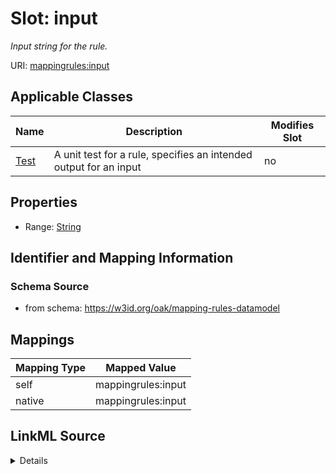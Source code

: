 

# Slot: input


_Input string for the rule._





URI: [mappingrules:input](https://w3id.org/oak/mapping-rules-datamodel/input)



<!-- no inheritance hierarchy -->





## Applicable Classes

| Name | Description | Modifies Slot |
| --- | --- | --- |
| [Test](Test.md) | A unit test for a rule, specifies an intended output for an input |  no  |







## Properties

* Range: [String](String.md)





## Identifier and Mapping Information







### Schema Source


* from schema: https://w3id.org/oak/mapping-rules-datamodel




## Mappings

| Mapping Type | Mapped Value |
| ---  | ---  |
| self | mappingrules:input |
| native | mappingrules:input |




## LinkML Source

<details>
```yaml
name: input
description: Input string for the rule.
from_schema: https://w3id.org/oak/mapping-rules-datamodel
rank: 1000
alias: input
owner: Test
domain_of:
- Test
range: string

```
</details>